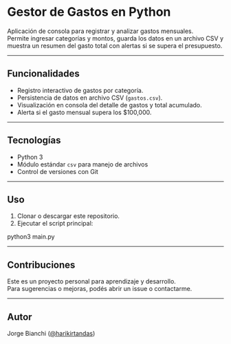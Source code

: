 # Gestor de Gastos en Python

Aplicación de consola para registrar y analizar gastos mensuales.  
Permite ingresar categorías y montos, guarda los datos en un archivo CSV y muestra un resumen del gasto total con alertas si se supera el presupuesto.

---

## Funcionalidades

- Registro interactivo de gastos por categoría.
- Persistencia de datos en archivo CSV (`gastos.csv`).
- Visualización en consola del detalle de gastos y total acumulado.
- Alerta si el gasto mensual supera los $100,000.

---

## Tecnologías

- Python 3
- Módulo estándar `csv` para manejo de archivos
- Control de versiones con Git

---

## Uso

1. Clonar o descargar este repositorio.
2. Ejecutar el script principal:

python3 main.py

---

## Contribuciones

Este es un proyecto personal para aprendizaje y desarrollo.  
Para sugerencias o mejoras, podés abrir un issue o contactarme.

---

## Autor

Jorge Bianchi ([@harikirtandas](https://github.com/harikirtandas))

```bash
